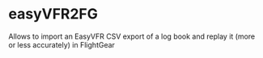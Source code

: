 # easyVFR2FG
Allows to import an EasyVFR CSV export of a log book and replay it (more or less accurately) in FlightGear
